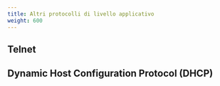 ```yaml
---
title: Altri protocolli di livello applicativo
weight: 600
---
```


## Telnet

## Dynamic Host Configuration Protocol (DHCP)
